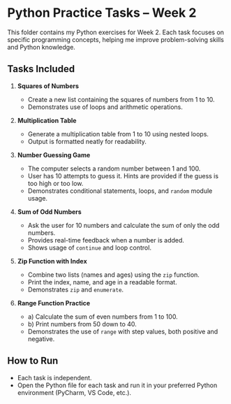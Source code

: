 # Python Practice Tasks – Week 2

This folder contains my Python exercises for Week 2. Each task focuses on specific programming concepts, helping me improve problem-solving skills and Python knowledge.

## Tasks Included

1. **Squares of Numbers**
   - Create a new list containing the squares of numbers from 1 to 10.  
   - Demonstrates use of loops and arithmetic operations.

2. **Multiplication Table**
   - Generate a multiplication table from 1 to 10 using nested loops.  
   - Output is formatted neatly for readability.

3. **Number Guessing Game**
   - The computer selects a random number between 1 and 100.  
   - User has 10 attempts to guess it. Hints are provided if the guess is too high or too low.  
   - Demonstrates conditional statements, loops, and `random` module usage.

4. **Sum of Odd Numbers**
   - Ask the user for 10 numbers and calculate the sum of only the odd numbers.  
   - Provides real-time feedback when a number is added.  
   - Shows usage of `continue` and loop control.

5. **Zip Function with Index**
   - Combine two lists (names and ages) using the `zip` function.  
   - Print the index, name, and age in a readable format.  
   - Demonstrates `zip` and `enumerate`.

6. **Range Function Practice**
   - a) Calculate the sum of even numbers from 1 to 100.  
   - b) Print numbers from 50 down to 40.  
   - Demonstrates the use of `range` with step values, both positive and negative.

## How to Run

- Each task is independent.  
- Open the Python file for each task and run it in your preferred Python environment (PyCharm, VS Code, etc.).
